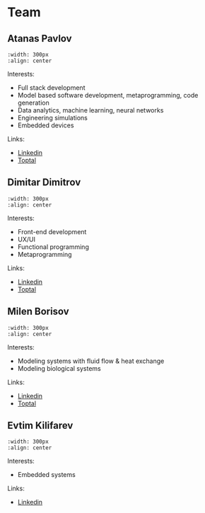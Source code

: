 # Team

## Atanas Pavlov

```{image} assets/AtanasPavlov.jpg
:width: 300px
:align: center
```
Interests:
  - Full stack development
  - Model based software development, metaprogramming, code generation
  - Data analytics, machine learning, neural networks
  - Engineering simulations
  - Embedded devices

Links:
  - [Linkedin](https://www.linkedin.com/in/atanas-pavlov-7147521a/)
  - [Toptal](https://www.toptal.com/resume/atanas-pavlov)

## Dimitar Dimitrov

```{image} assets/DimitarDimitrov.jpg
:width: 300px
:align: center
```
Interests:
  - Front-end development
  - UX/UI
  - Functional programming
  - Metaprogramming

Links:
  - [Linkedin](https://www.linkedin.com/in/dimitar-dimitrov-02954342/)
  - [Toptal](https://www.toptal.com/resume/dimitar-dimitrov)

## Milen Borisov

```{image} assets/MilenBorisov.png
:width: 300px
:align: center
```

Interests:
  - Modeling systems with fluid flow & heat exchange
  - Modeling biological systems

Links:
  - [Linkedin](https://www.linkedin.com/in/milen-borisov-a6797128/)
  - [Toptal](https://www.toptal.com/resume/milen-kolev-borisov)


## Evtim Kilifarev

```{image} assets/EvtimKilifarev.jpg
:width: 300px
:align: center
```

Interests:
  - Embedded systems

Links:
  - [Linkedin](https://www.linkedin.com/in/evtimkilifarev/)

